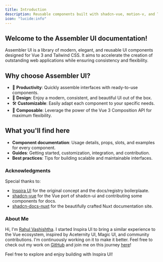 ```yaml
---
title: Introduction
description: Reusable components built with shadcn-vue, motion-v, and TailwindCSS
icon: "lucide:info"
---
```


## Welcome to the Assembler UI documentation!

Assembler UI is a library of modern, elegant, and reusable UI components designed for Vue 3 and Tailwind CSS. It aims to accelerate the creation of outstanding web applications while ensuring consistency and flexibility.

## Why choose Assembler UI?

- 🚀 **Productivity**: Quickly assemble interfaces with ready-to-use components.
- 🎨 **Design**: Enjoy a modern, consistent, and beautiful UI out of the box.
- 🛠️ **Customizable**: Easily adapt each component to your specific needs.
- 🧩 **Composable**: Leverage the power of the Vue 3 Composition API for maximum flexibility.

## What you'll find here

- **Component documentation**: Usage details, props, slots, and examples for every component.
- **Guides**: Getting started, customization, integration, and contribution.
- **Best practices**: Tips for building scalable and maintainable interfaces.

### Acknowledgments

Special thanks to:

- [Inspira UI](https://inspira-ui.com) for the original concept and the docs/registry boilerplaate.
- [shadcn-vue](https://www.shadcn-vue.com/) for the Vue port of shadcn-ui and contributing some components for docs.
- [shadcn-docs-nuxt](https://github.com/ZTL-UwU/shadcn-docs-nuxt) for the beautifully crafted Nuxt documentation site.

### About Me

Hi, I'm [Rahul Vashishtha](https://rahulv.dev). I started Inspira UI to bring a similar experience to the Vue ecosystem, inspired by Aceternity UI, Magic UI, and community contributions. I'm continuously working on it to make it better. Feel free to check out my work on [GitHub](https://github.com/rahul-vashishtha) and join me on this journey [here](https://github.com/unovue/inspira-ui)!

Feel free to explore and enjoy building with Inspira UI!
